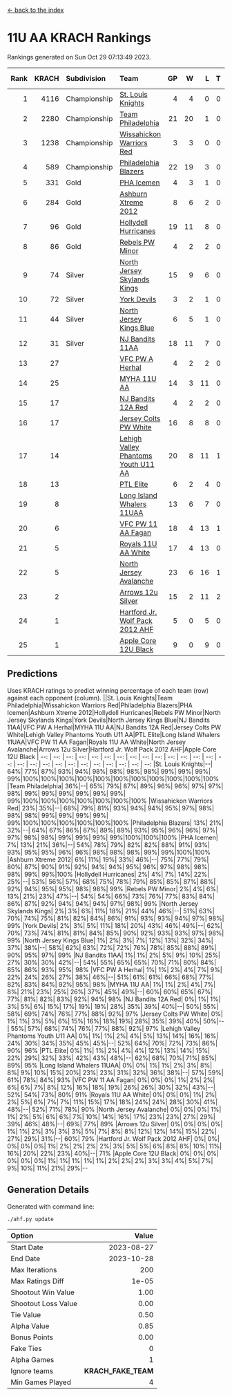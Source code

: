 [<- back to the index](readme.md)
# 11U AA KRACH Rankings
Rankings generated on Sun Oct 29 07:13:49 2023.

Rank|KRACH|Subdivision|Team|GP|W|L|T|OTW|OTL|SoS|Exp Wins|Win Diff
---:|---:|:---|:---|---:|---:|---:|---:|---:|---:|---:|---:|---:
1|4116|Championship|[St. Louis Knights](https://gamesheetstats.com/seasons/3659/teams/143319/schedule)|4|4|0|0|0|0|140|4.8|-0.0
2|2280|Championship|[Team Philadelphia](https://gamesheetstats.com/seasons/3659/teams/140788/schedule)|21|20|1|0|0|0|137|20.8|-0.0
3|1238|Championship|[Wissahickon Warriors Red](https://gamesheetstats.com/seasons/3659/teams/140468/schedule)|3|3|0|0|1|0|50|3.9|0.0
4|589|Championship|[Philadelphia Blazers](https://gamesheetstats.com/seasons/3659/teams/140785/schedule)|22|19|3|0|0|0|396|19.8|-0.0
5|331|Gold|[PHA Icemen](https://gamesheetstats.com/seasons/3659/teams/143313/schedule)|4|3|1|0|0|0|477|3.8|-0.0
6|284|Gold|[Ashburn Xtreme 2012](https://gamesheetstats.com/seasons/3659/teams/140775/schedule)|8|6|2|0|1|0|520|6.8|-0.0
7|96|Gold|[Hollydell Hurricanes](https://gamesheetstats.com/seasons/3659/teams/140777/schedule)|19|11|8|0|0|1|613|11.9|0.0
8|86|Gold|[Rebels PW Minor](https://gamesheetstats.com/seasons/3659/teams/140786/schedule)|4|2|2|0|0|0|580|2.8|-0.0
9|74|Silver|[North Jersey Skylands Kings](https://gamesheetstats.com/seasons/3659/teams/140784/schedule)|15|9|6|0|1|1|373|9.9|0.0
10|72|Silver|[York Devils](https://gamesheetstats.com/seasons/3659/teams/140469/schedule)|3|2|1|0|1|0|573|2.9|0.0
11|44|Silver|[North Jersey Kings Blue](https://gamesheetstats.com/seasons/3659/teams/140459/schedule)|6|5|1|0|0|0|10|5.9|0.0
12|31|Silver|[NJ Bandits 11AA](https://gamesheetstats.com/seasons/3659/teams/140782/schedule)|18|11|7|0|0|1|180|11.9|0.0
13|27||[VFC PW A Herhal](https://gamesheetstats.com/seasons/3659/teams/140467/schedule)|4|2|2|0|0|0|42|2.9|0.0
14|25||[MYHA 11U AA](https://gamesheetstats.com/seasons/3659/teams/140781/schedule)|14|3|11|0|0|0|620|3.9|0.0
15|17||[NJ Bandits 12A Red](https://gamesheetstats.com/seasons/3659/teams/140458/schedule)|4|2|2|0|0|0|23|2.9|0.0
16|17||[Jersey Colts PW White](https://gamesheetstats.com/seasons/3659/teams/140778/schedule)|16|8|8|0|1|0|189|8.9|0.0
17|14||[Lehigh Valley Phantoms Youth U11 AA](https://gamesheetstats.com/seasons/3659/teams/140779/schedule)|20|8|11|1|1|0|509|9.4|0.0
18|13||[PTL Elite](https://gamesheetstats.com/seasons/3659/teams/140462/schedule)|6|2|4|0|0|0|34|2.9|0.0
19|8||[Long Island Whalers 11UAA](https://gamesheetstats.com/seasons/3659/teams/140780/schedule)|13|6|7|0|0|1|57|6.9|0.0
20|6||[VFC PW 11 AA Fagan](https://gamesheetstats.com/seasons/3659/teams/140789/schedule)|18|4|13|1|1|1|209|5.4|0.0
21|5||[Royals 11U AA White](https://gamesheetstats.com/seasons/3659/teams/140787/schedule)|17|4|13|0|0|0|255|4.9|0.0
22|5||[North Jersey Avalanche](https://gamesheetstats.com/seasons/3659/teams/140783/schedule)|23|6|16|1|1|3|129|7.4|0.0
23|2||[Arrows 12u Silver](https://gamesheetstats.com/seasons/3659/teams/140774/schedule)|15|2|11|2|0|0|57|3.9|0.0
24|1||[Hartford Jr. Wolf Pack 2012 AHF](https://gamesheetstats.com/seasons/3659/teams/140776/schedule)|5|0|5|0|0|0|35|0.9|0.0
25|1||[Apple Core 12U Black](https://gamesheetstats.com/seasons/3659/teams/140773/schedule)|9|0|9|0|0|0|503|0.9|0.0

## Predictions
Uses KRACH ratings to predict winning percentage of each team (row) against each opponent (column).
||St. Louis Knights|Team Philadelphia|Wissahickon Warriors Red|Philadelphia Blazers|PHA Icemen|Ashburn Xtreme 2012|Hollydell Hurricanes|Rebels PW Minor|North Jersey Skylands Kings|York Devils|North Jersey Kings Blue|NJ Bandits 11AA|VFC PW A Herhal|MYHA 11U AA|NJ Bandits 12A Red|Jersey Colts PW White|Lehigh Valley Phantoms Youth U11 AA|PTL Elite|Long Island Whalers 11UAA|VFC PW 11 AA Fagan|Royals 11U AA White|North Jersey Avalanche|Arrows 12u Silver|Hartford Jr. Wolf Pack 2012 AHF|Apple Core 12U Black
| --: | --: | --: | --: | --: | --: | --: | --: | --: | --: | --: | --: | --: | --: | --: | --: | --: | --: | --: | --: | --: | --: | --: | --: | --: | --: 
|St. Louis Knights|--| 64%| 77%| 87%| 93%| 94%| 98%| 98%| 98%| 98%| 99%| 99%| 99%| 99%|100%|100%|100%|100%|100%|100%|100%|100%|100%|100%|100%
|Team Philadelphia| 36%|--| 65%| 79%| 87%| 89%| 96%| 96%| 97%| 97%| 98%| 99%| 99%| 99%| 99%| 99%| 99%| 99%|100%|100%|100%|100%|100%|100%|100%
|Wissahickon Warriors Red| 23%| 35%|--| 68%| 79%| 81%| 93%| 94%| 94%| 95%| 97%| 98%| 98%| 98%| 99%| 99%| 99%| 99%| 99%|100%|100%|100%|100%|100%|100%
|Philadelphia Blazers| 13%| 21%| 32%|--| 64%| 67%| 86%| 87%| 89%| 89%| 93%| 95%| 96%| 96%| 97%| 97%| 98%| 98%| 99%| 99%| 99%| 99%|100%|100%|100%
|PHA Icemen|  7%| 13%| 21%| 36%|--| 54%| 78%| 79%| 82%| 82%| 88%| 91%| 93%| 93%| 95%| 95%| 96%| 96%| 98%| 98%| 98%| 99%| 99%|100%|100%
|Ashburn Xtreme 2012|  6%| 11%| 19%| 33%| 46%|--| 75%| 77%| 79%| 80%| 87%| 90%| 91%| 92%| 94%| 94%| 95%| 96%| 97%| 98%| 98%| 98%| 99%| 99%|100%
|Hollydell Hurricanes|  2%|  4%|  7%| 14%| 22%| 25%|--| 53%| 56%| 57%| 68%| 75%| 78%| 79%| 85%| 85%| 87%| 88%| 92%| 94%| 95%| 95%| 98%| 98%| 99%
|Rebels PW Minor|  2%|  4%|  6%| 13%| 21%| 23%| 47%|--| 54%| 54%| 66%| 73%| 76%| 77%| 83%| 84%| 86%| 87%| 92%| 94%| 94%| 94%| 97%| 98%| 99%
|North Jersey Skylands Kings|  2%|  3%|  6%| 11%| 18%| 21%| 44%| 46%|--| 51%| 63%| 70%| 74%| 75%| 81%| 82%| 84%| 86%| 91%| 93%| 93%| 94%| 97%| 98%| 99%
|York Devils|  2%|  3%|  5%| 11%| 18%| 20%| 43%| 46%| 49%|--| 62%| 70%| 73%| 74%| 81%| 81%| 84%| 85%| 90%| 92%| 93%| 93%| 97%| 98%| 99%
|North Jersey Kings Blue|  1%|  2%|  3%|  7%| 12%| 13%| 32%| 34%| 37%| 38%|--| 58%| 62%| 63%| 72%| 72%| 76%| 78%| 85%| 88%| 89%| 90%| 95%| 97%| 99%
|NJ Bandits 11AA|  1%|  1%|  2%|  5%|  9%| 10%| 25%| 27%| 30%| 30%| 42%|--| 54%| 55%| 65%| 65%| 70%| 71%| 80%| 84%| 85%| 86%| 93%| 95%| 98%
|VFC PW A Herhal|  1%|  1%|  2%|  4%|  7%|  9%| 22%| 24%| 26%| 27%| 38%| 46%|--| 51%| 61%| 61%| 66%| 68%| 77%| 82%| 83%| 84%| 92%| 95%| 98%
|MYHA 11U AA|  1%|  1%|  2%|  4%|  7%|  8%| 21%| 23%| 25%| 26%| 37%| 45%| 49%|--| 60%| 60%| 65%| 67%| 77%| 81%| 82%| 83%| 92%| 94%| 98%
|NJ Bandits 12A Red|  0%|  1%|  1%|  3%|  5%|  6%| 15%| 17%| 19%| 19%| 28%| 35%| 39%| 40%|--| 50%| 55%| 58%| 69%| 74%| 76%| 77%| 88%| 92%| 97%
|Jersey Colts PW White|  0%|  1%|  1%|  3%|  5%|  6%| 15%| 16%| 18%| 19%| 28%| 35%| 39%| 40%| 50%|--| 55%| 57%| 68%| 74%| 76%| 77%| 88%| 92%| 97%
|Lehigh Valley Phantoms Youth U11 AA|  0%|  1%|  1%|  2%|  4%|  5%| 13%| 14%| 16%| 16%| 24%| 30%| 34%| 35%| 45%| 45%|--| 52%| 64%| 70%| 72%| 73%| 86%| 90%| 96%
|PTL Elite|  0%|  1%|  1%|  2%|  4%|  4%| 12%| 13%| 14%| 15%| 22%| 29%| 32%| 33%| 42%| 43%| 48%|--| 62%| 68%| 70%| 71%| 85%| 89%| 95%
|Long Island Whalers 11UAA|  0%|  0%|  1%|  1%|  2%|  3%|  8%|  8%|  9%| 10%| 15%| 20%| 23%| 23%| 31%| 32%| 36%| 38%|--| 57%| 59%| 61%| 78%| 84%| 93%
|VFC PW 11 AA Fagan|  0%|  0%|  0%|  1%|  2%|  2%|  6%|  6%|  7%|  8%| 12%| 16%| 18%| 19%| 26%| 26%| 30%| 32%| 43%|--| 52%| 54%| 73%| 80%| 91%
|Royals 11U AA White|  0%|  0%|  0%|  1%|  2%|  2%|  5%|  6%|  7%|  7%| 11%| 15%| 17%| 18%| 24%| 24%| 28%| 30%| 41%| 48%|--| 52%| 71%| 78%| 90%
|North Jersey Avalanche|  0%|  0%|  0%|  1%|  1%|  2%|  5%|  6%|  6%|  7%| 10%| 14%| 16%| 17%| 23%| 23%| 27%| 29%| 39%| 46%| 48%|--| 69%| 77%| 89%
|Arrows 12u Silver|  0%|  0%|  0%|  0%|  1%|  1%|  2%|  3%|  3%|  3%|  5%|  7%|  8%|  8%| 12%| 12%| 14%| 15%| 22%| 27%| 29%| 31%|--| 60%| 79%
|Hartford Jr. Wolf Pack 2012 AHF|  0%|  0%|  0%|  0%|  0%|  1%|  2%|  2%|  2%|  2%|  3%|  5%|  5%|  6%|  8%|  8%| 10%| 11%| 16%| 20%| 22%| 23%| 40%|--| 71%
|Apple Core 12U Black|  0%|  0%|  0%|  0%|  0%|  0%|  1%|  1%|  1%|  1%|  1%|  2%|  2%|  2%|  3%|  3%|  4%|  5%|  7%|  9%| 10%| 11%| 21%| 29%|--

## Generation Details

Generated with command line:
```
./ahf.py update
```

| Option | Value |
| :----- | ----: |
| Start Date | 2023-08-27 |
| End Date | 2023-10-28 |
| Max Iterations | 200 |
| Max Ratings Diff | 1e-05 |
| Shootout Win Value | 1.00 |
| Shootout Loss Value | 0.00 |
| Tie Value | 0.50 |
| Alpha Value | 0.85 |
| Bonus Points | 0.00 |
| Fake Ties | 0 |
| Alpha Games | 1 |
| Ignore teams | __KRACH_FAKE_TEAM__ |
| Min Games Played | 4 |

